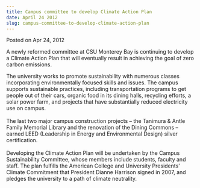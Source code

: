 ```yaml
---
title: Campus committee to develop Climate Action Plan
date: April 24 2012
slug: campus-committee-to-develop-climate-action-plan
---
```


 



<span class="date">Posted on Apr 24, 2012    </span>
<p>A newly reformed committee at CSU Monterey Bay is continuing to
develop a Climate Action Plan that will eventually result in
achieving the goal of zero carbon emissions.</p>
<p>The university works to promote sustainability with numerous
classes incorporating environmentally focused skills and issues.
The campus supports sustainable practices, including transportation
programs to get people out of their cars, organic food in its
dining halls, recycling efforts, a solar power farm, and projects
that have substantially reduced electricity use on campus.<br>
<br>
The last two major campus construction projects &#x2013; the Tanimura
&amp; Antle Family Memorial Library and the renovation of the
Dining Commons &#x2013; earned LEED (Leadership in Energy and
Environmental Design) silver certification.<br>
<br>
Developing the Climate Action Plan will be undertaken by the Campus
Sustainability Committee, whose members include students, faculty
and staff. The plan fulfills the American College and University
Presidents&apos; Climate Commitment that President Dianne Harrison
signed in 2007, and pledges the university to a path of climate
neutrality.<br>
&#xA0;</br></br></br></br></br></p>





```
